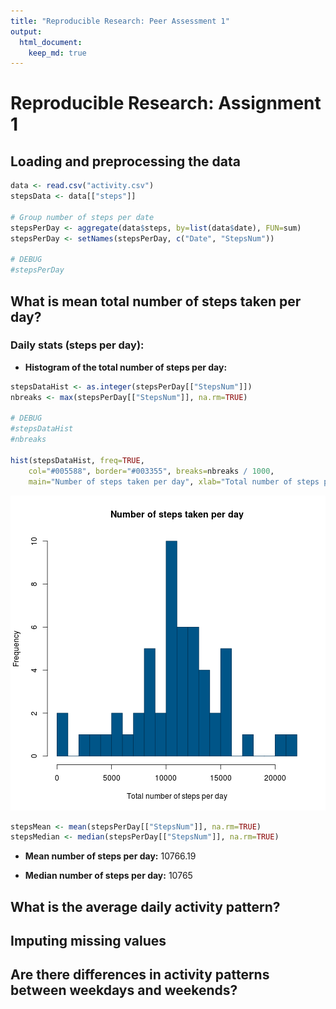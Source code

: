 ```yaml
---
title: "Reproducible Research: Peer Assessment 1"
output: 
  html_document:
    keep_md: true
---
```


# Reproducible Research: Assignment 1

## Loading and preprocessing the data


```r
data <- read.csv("activity.csv")
stepsData <- data[["steps"]]

# Group number of steps per date
stepsPerDay <- aggregate(data$steps, by=list(data$date), FUN=sum)
stepsPerDay <- setNames(stepsPerDay, c("Date", "StepsNum"))

# DEBUG
#stepsPerDay
```

## What is mean total number of steps taken per day?


### Daily stats (steps per day):


- **Histogram of the total number of steps per day:**



```r
stepsDataHist <- as.integer(stepsPerDay[["StepsNum"]])
nbreaks <- max(stepsPerDay[["StepsNum"]], na.rm=TRUE)

# DEBUG
#stepsDataHist
#nbreaks

hist(stepsDataHist, freq=TRUE, 
	col="#005588", border="#003355", breaks=nbreaks / 1000,
	main="Number of steps taken per day", xlab="Total number of steps per day", ylab="Frequency")
```

![plot of chunk unnamed-chunk-2](figure/unnamed-chunk-2-1.png) 


```r
stepsMean <- mean(stepsPerDay[["StepsNum"]], na.rm=TRUE)
stepsMedian <- median(stepsPerDay[["StepsNum"]], na.rm=TRUE)
```

- **Mean number of steps per day:** 10766.19

- **Median number of steps per day:** 10765



## What is the average daily activity pattern?



## Imputing missing values



## Are there differences in activity patterns between weekdays and weekends?
